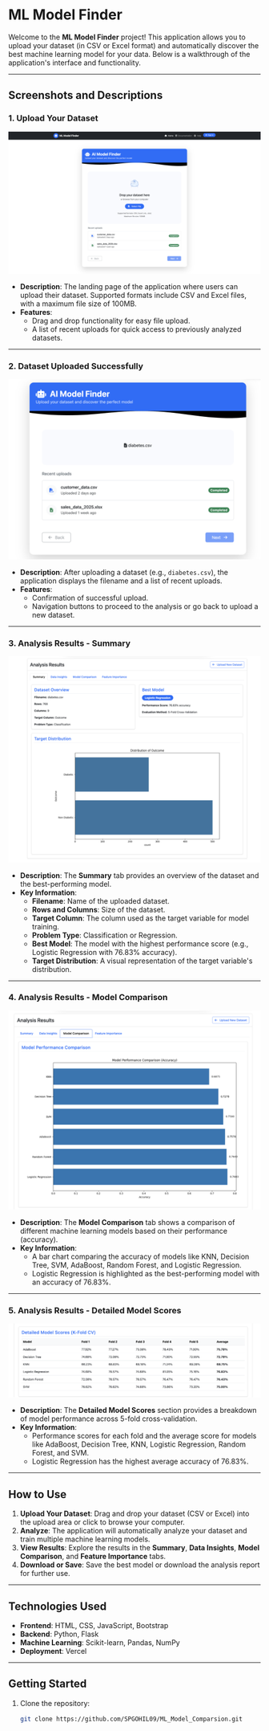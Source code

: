 # ML Model Finder

Welcome to the **ML Model Finder** project! This application allows you to upload your dataset (in CSV or Excel format) and automatically discover the best machine learning model for your data. Below is a walkthrough of the application's interface and functionality.

---

## Screenshots and Descriptions

### 1. **Upload Your Dataset**
![Upload Your Dataset](images/Screenshot%202025-03-13%20at%2023.46.50.png)

- **Description**: The landing page of the application where users can upload their dataset. Supported formats include CSV and Excel files, with a maximum file size of 100MB.
- **Features**:
  - Drag and drop functionality for easy file upload.
  - A list of recent uploads for quick access to previously analyzed datasets.

---

### 2. **Dataset Uploaded Successfully**
![Dataset Uploaded Successfully](images/Screenshot%202025-03-13%20at%2023.47.23.png)

- **Description**: After uploading a dataset (e.g., `diabetes.csv`), the application displays the filename and a list of recent uploads.
- **Features**:
  - Confirmation of successful upload.
  - Navigation buttons to proceed to the analysis or go back to upload a new dataset.

---

### 3. **Analysis Results - Summary**
![Analysis Results - Summary](images/Screenshot%202025-03-13%20at%2023.47.49.png)

- **Description**: The **Summary** tab provides an overview of the dataset and the best-performing model.
- **Key Information**:
  - **Filename**: Name of the uploaded dataset.
  - **Rows and Columns**: Size of the dataset.
  - **Target Column**: The column used as the target variable for model training.
  - **Problem Type**: Classification or Regression.
  - **Best Model**: The model with the highest performance score (e.g., Logistic Regression with 76.83% accuracy).
  - **Target Distribution**: A visual representation of the target variable's distribution.

---

### 4. **Analysis Results - Model Comparison**
![Analysis Results - Model Comparison](images/Screenshot%202025-03-13%20at%2023.48.30.png)

- **Description**: The **Model Comparison** tab shows a comparison of different machine learning models based on their performance (accuracy).
- **Key Information**:
  - A bar chart comparing the accuracy of models like KNN, Decision Tree, SVM, AdaBoost, Random Forest, and Logistic Regression.
  - Logistic Regression is highlighted as the best-performing model with an accuracy of 76.83%.

---

### 5. **Analysis Results - Detailed Model Scores**
![Analysis Results - Detailed Model Scores](images/Screenshot%202025-03-13%20at%2023.48.38.png)

- **Description**: The **Detailed Model Scores** section provides a breakdown of model performance across 5-fold cross-validation.
- **Key Information**:
  - Performance scores for each fold and the average score for models like AdaBoost, Decision Tree, KNN, Logistic Regression, Random Forest, and SVM.
  - Logistic Regression has the highest average accuracy of 76.83%.

---

## How to Use

1. **Upload Your Dataset**: Drag and drop your dataset (CSV or Excel) into the upload area or click to browse your computer.
2. **Analyze**: The application will automatically analyze your dataset and train multiple machine learning models.
3. **View Results**: Explore the results in the **Summary**, **Data Insights**, **Model Comparison**, and **Feature Importance** tabs.
4. **Download or Save**: Save the best model or download the analysis report for further use.

---

## Technologies Used

- **Frontend**: HTML, CSS, JavaScript, Bootstrap
- **Backend**: Python, Flask
- **Machine Learning**: Scikit-learn, Pandas, NumPy
- **Deployment**: Vercel

---

## Getting Started

1. Clone the repository:
   ```bash
   git clone https://github.com/SPGOHIL09/ML_Model_Comparsion.git